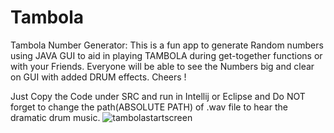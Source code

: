# Tambola
Tambola Number Generator: This is a fun app to generate Random numbers using JAVA GUI to aid in playing TAMBOLA during get-together functions or with your Friends. Everyone will be able to see the Numbers big and clear on GUI with added DRUM effects. Cheers !

Just Copy the Code under SRC and run in Intellij or Eclipse and Do NOT forget to change the path(ABSOLUTE PATH) of .wav file to hear the dramatic drum music.
![tambolastartscreen](https://user-images.githubusercontent.com/68988574/189519444-d51077a6-9e45-4716-9cd5-c9b552011583.jpg)
